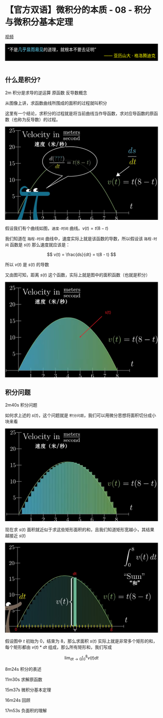 # 【官方双语】微积分的本质 - 08 - 积分与微积分基本定理

[视频](https://www.bilibili.com/video/BV14x411Y7B5/?spm_id_from=333.788.recommend_more_video.-1&vd_source=e3e6bb1b164806ab40cbadaa22f05b43)

<div style="background-color: #000; color: #fff; padding: 8px;">
“不是<b style="color:#4ba0b8;">几乎显而易见</b>的道理，就根本不要去证明”
<div style="color: #ff0; text-align: right;">
—— 亚历山大 · 格洛腾迪克
</div>
</div>
<br/>

## 什么是积分?

2m 积分是求导的逆运算 原函数 反导数概念

从图像上讲，求函数曲线所围成的面积的过程就叫积分

这里有一个结论，求积分的过程就是将当前曲线当作导函数，求对应导函数的原函数（也称为反导数）的过程。

![](md-img/8.积分与微积分基本定理_2023-09-22_15-14-50.png)

假设我们有个曲线如图，`速度-时间` 曲线。$v(t) = t(8-t)$

我们知道在 `路程-时间` 曲线中，速度实际上就是该函数的导数，所以假设该 `路程-时间` 函数是 $s(t)$ 那么速度就应该是：

$$
v(t) = \frac{ds}{dt} = t(8 - t)
$$

所以 $v(t)$ 是 $s(t)$ 的导数

又由图可知，距离 $s(t)$ 这个函数，实际上就是图中的面积函数（也就是积分）

![](md-img/8.积分与微积分基本定理_2023-09-22_15-23-17.png)

## 积分问题

2m40s 积分问题

如何求上述的 $s(t)$，这个问题就是 `积分问题`，我们可以用微分思想将面积切分成小块来看

![](md-img/8.积分与微积分基本定理_2023-09-22_15-27-32.png)

现在求 $s(t)$ 面积就近似于求这些矩形面积的和，且我们知道矩形宽越小，其结果越接近 $s(t)$

![](md-img/8.积分与微积分基本定理_2023-09-22_15-31-51.png)

假设图中 $t$ 初始为 0，结束为 8，那么求面积 $s(t)$ 实际上就是非常多个矩形的和，每个矩形都由 $v(t)*dt$ 组成，那么所有矩形和，我们写成

$$
\lim_{dt \to 0}\int_{0}^{8} v(t)dt
$$

8m24s 积分的表述

11m30s 求解原函数

15m37s 微积分基本定理

16m24s 回顾

17m53s 负面积的理解